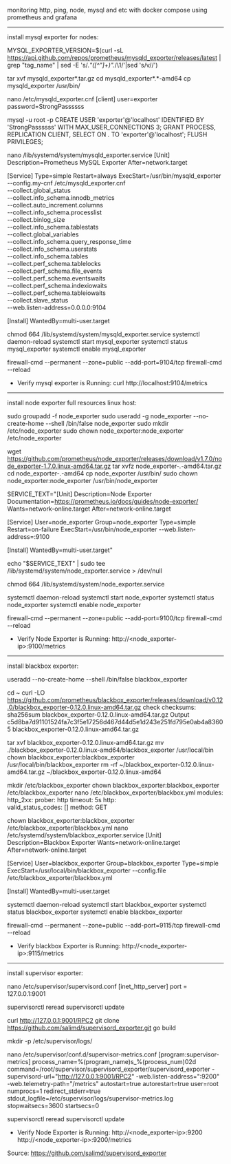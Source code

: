 monitoring http, ping, node, mysql and etc with docker compose using prometheus and grafana

------------
install mysql exporter for nodes:

MYSQL_EXPORTER_VERSION=$(curl -sL https://api.github.com/repos/prometheus/mysqld_exporter/releases/latest | grep "tag_name"   | sed -E 's/.*"([^"]+)".*/\1/'|sed 's/v//')

tar xvf mysqld_exporter*.tar.gz
cd mysqld_exporter*.*-amd64
cp mysqld_exporter /usr/bin/

nano /etc/mysqld_exporter.cnf
[client]
user=exporter
password=StrongPassssss

mysql -u root -p
CREATE USER 'exporter'@'localhost' IDENTIFIED BY 'StrongPassssss' WITH MAX_USER_CONNECTIONS 3;
GRANT PROCESS, REPLICATION CLIENT, SELECT ON *.* TO 'exporter'@'localhost';
FLUSH PRIVILEGES;

nano /lib/systemd/system/mysqld_exporter.service
[Unit]
Description=Prometheus MySQL Exporter
After=network.target

[Service]
Type=simple
Restart=always
ExecStart=/usr/bin/mysqld_exporter \
--config.my-cnf /etc/mysqld_exporter.cnf \
--collect.global_status \
--collect.info_schema.innodb_metrics \
--collect.auto_increment.columns \
--collect.info_schema.processlist \
--collect.binlog_size \
--collect.info_schema.tablestats \
--collect.global_variables \
--collect.info_schema.query_response_time \
--collect.info_schema.userstats \
--collect.info_schema.tables \
--collect.perf_schema.tablelocks \
--collect.perf_schema.file_events \
--collect.perf_schema.eventswaits \
--collect.perf_schema.indexiowaits \
--collect.perf_schema.tableiowaits \
--collect.slave_status \
--web.listen-address=0.0.0.0:9104

[Install]
WantedBy=multi-user.target

chmod 664 /lib/systemd/system/mysqld_exporter.service
systemctl daemon-reload
systemctl start mysql_exporter
systemctl status mysql_exporter
systemctl enable mysql_exporter

firewall-cmd --permanent --zone=public --add-port=9104/tcp
firewall-cmd --reload

- Verify mysql exporter is Running:
curl http://localhost:9104/metrics

------------
install node exporter full resources linux host:

sudo groupadd -f node_exporter
sudo useradd -g node_exporter --no-create-home --shell /bin/false node_exporter
sudo mkdir /etc/node_exporter
sudo chown node_exporter:node_exporter /etc/node_exporter

wget https://github.com/prometheus/node_exporter/releases/download/v1.7.0/node_exporter-1.7.0.linux-amd64.tar.gz
tar xvfz node_exporter-*.*-amd64.tar.gz
cd node_exporter-*.*-amd64
cp node_exporter /usr/bin/
sudo chown node_exporter:node_exporter /usr/bin/node_exporter

SERVICE_TEXT="[Unit]
 Description=Node Exporter
 Documentation=https://prometheus.io/docs/guides/node-exporter/
 Wants=network-online.target
 After=network-online.target

[Service]
 User=node_exporter
 Group=node_exporter
 Type=simple
 Restart=on-failure
 ExecStart=/usr/bin/node_exporter --web.listen-address=:9100

[Install]
 WantedBy=multi-user.target"

echo "$SERVICE_TEXT" | sudo tee /lib/systemd/system/node_exporter.service > /dev/null

chmod 664 /lib/systemd/system/node_exporter.service

systemctl daemon-reload
systemctl start node_exporter
systemctl status node_exporter
systemctl enable node_exporter

firewall-cmd --permanent --zone=public --add-port=9100/tcp
firewall-cmd --reload

- Verify Node Exporter is Running:
http://<node_exporter-ip>:9100/metrics

------------
install blackbox exporter:

useradd --no-create-home --shell /bin/false blackbox_exporter

cd ~
curl -LO https://github.com/prometheus/blackbox_exporter/releases/download/v0.12.0/blackbox_exporter-0.12.0.linux-amd64.tar.gz
check checksums:
sha256sum blackbox_exporter-0.12.0.linux-amd64.tar.gz
Output
c5d8ba7d91101524fa7c3f5e17256d467d44d5e1d243e251fd795e0ab4a83605  blackbox_exporter-0.12.0.linux-amd64.tar.gz

tar xvf blackbox_exporter-0.12.0.linux-amd64.tar.gz
mv ./blackbox_exporter-0.12.0.linux-amd64/blackbox_exporter /usr/local/bin
chown blackbox_exporter:blackbox_exporter /usr/local/bin/blackbox_exporter
rm -rf ~/blackbox_exporter-0.12.0.linux-amd64.tar.gz ~/blackbox_exporter-0.12.0.linux-amd64

mkdir /etc/blackbox_exporter
chown blackbox_exporter:blackbox_exporter /etc/blackbox_exporter
nano /etc/blackbox_exporter/blackbox.yml
modules:
  http_2xx:
    prober: http
    timeout: 5s
    http:      
      valid_status_codes: []
      method: GET

chown blackbox_exporter:blackbox_exporter /etc/blackbox_exporter/blackbox.yml
nano /etc/systemd/system/blackbox_exporter.service
[Unit]
Description=Blackbox Exporter
Wants=network-online.target
After=network-online.target

[Service]
User=blackbox_exporter
Group=blackbox_exporter
Type=simple
ExecStart=/usr/local/bin/blackbox_exporter --config.file /etc/blackbox_exporter/blackbox.yml

[Install]
WantedBy=multi-user.target

systemctl daemon-reload
systemctl start blackbox_exporter
systemctl status blackbox_exporter
systemctl enable blackbox_exporter

firewall-cmd --permanent --zone=public --add-port=9115/tcp
firewall-cmd --reload

- Verify blackbox Exporter is Running:
http://<node_exporter-ip>:9115/metrics

------------
install supervisor exporter:

nano /etc/supervisor/supervisord.conf
[inet_http_server]
port = 127.0.0.1:9001

supervisorctl reread
supervisorctl update

curl http://127.0.0.1:9001/RPC2
git clone https://github.com/salimd/supervisord_exporter.git
go build

mkdir -p /etc/supervisor/logs/

nano /etc/supervisor/conf.d/supervisor-metrics.conf
[program:supervisor-metrics]
process_name=%(program_name)s_%(process_num)02d
command=/root/supervisor/supervisord_exporter/supervisord_exporter -supervisord-url="http://127.0.0.1:9001/RPC2" -web.listen-address=":9200" -web.telemetry-path="/metrics"
autostart=true
autorestart=true
user=root
numprocs=1
redirect_stderr=true
stdout_logfile=/etc/supervisor/logs/supervisor-metrics.log
stopwaitsecs=3600
startsecs=0

supervisorctl reread
supervisorctl update

- Verify Node Exporter is Running:
http://<node_exporter-ip>:9200
http://<node_exporter-ip>:9200/metrics

Source: https://github.com/salimd/supervisord_exporter
